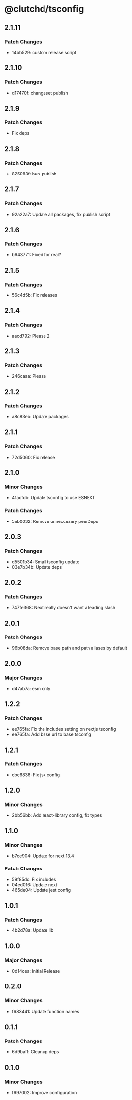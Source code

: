 # @clutchd/tsconfig

## 2.1.11

### Patch Changes

- 14bb529: custom release script

## 2.1.10

### Patch Changes

- d17470f: changeset publish

## 2.1.9

### Patch Changes

- Fix deps

## 2.1.8

### Patch Changes

- 825983f: bun-publish

## 2.1.7

### Patch Changes

- 92a22a7: Update all packages, fix publish script

## 2.1.6

### Patch Changes

- b643771: Fixed for real?

## 2.1.5

### Patch Changes

- 56c4d5b: Fix releases

## 2.1.4

### Patch Changes

- aacd792: Please 2

## 2.1.3

### Patch Changes

- 246caaa: Please

## 2.1.2

### Patch Changes

- a8c83eb: Update packages

## 2.1.1

### Patch Changes

- 72d5060: Fix release

## 2.1.0

### Minor Changes

- 41acfdb: Update tsconfig to use ESNEXT

### Patch Changes

- 5ab0032: Remove unneccesary peerDeps

## 2.0.3

### Patch Changes

- d5501b34: Small tsconfig update
- 03e7b34b: Update deps

## 2.0.2

### Patch Changes

- 747fe368: Next really doesn't want a leading slash

## 2.0.1

### Patch Changes

- 96b08da: Remove base path and path aliases by default

## 2.0.0

### Major Changes

- d47ab7a: esm only

## 1.2.2

### Patch Changes

- ee765fa: Fix the includes setting on nextjs tsconfig
- ee765fa: Add base url to base tsconfig

## 1.2.1

### Patch Changes

- cbc6836: Fix jsx config

## 1.2.0

### Minor Changes

- 2bb56bb: Add react-library config, fix types

## 1.1.0

### Minor Changes

- b7ce904: Update for next 13.4

### Patch Changes

- 59f85dc: Fix includes
- 04ed016: Update next
- 465de04: Update jest config

## 1.0.1

### Patch Changes

- 4b2d78a: Update lib

## 1.0.0

### Major Changes

- 0d14cea: Initial Release

## 0.2.0

### Minor Changes

- f683441: Update function names

## 0.1.1

### Patch Changes

- 6d9baff: Cleanup deps

## 0.1.0

### Minor Changes

- f697002: Improve configuration
